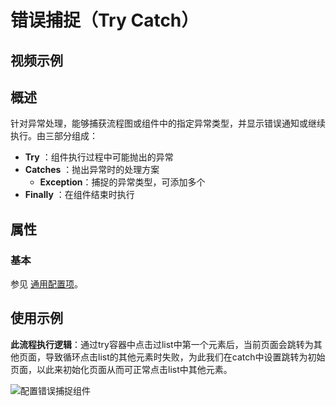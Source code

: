 # 错误捕捉（Try Catch）

## 视频示例

## 概述

针对异常处理，能够捕获流程图或组件中的指定异常类型，并显示错误通知或继续执行。由三部分组成：

- **Try** ：组件执行过程中可能抛出的异常
- **Catches** ：抛出异常时的处理方案
    - **Exception**：捕捉的异常类型，可添加多个
- **Finally** ：在组件结束时执行

## 属性

### 基本

参见 [通用配置项](../Appendix/CommonConfigurationItems.md)。

## 使用示例

**此流程执行逻辑**：通过try容器中点击过list中第一个元素后，当前页面会跳转为其他页面，导致循环点击list的其他元素时失败，为此我们在catch中设置跳转为初始页面，以此来初始化页面从而可正常点击list中其他元素。

![配置错误捕捉组件](https://docimages.blob.core.chinacloudapi.cn/images/Activities/tryCatch-4.png)
